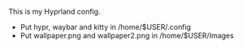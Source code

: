 This is my Hyprland config.

- Put hypr, waybar and kitty in /home/$USER/.config
- Put wallpaper.png and wallpaper2.png in /home/$USER/Images


